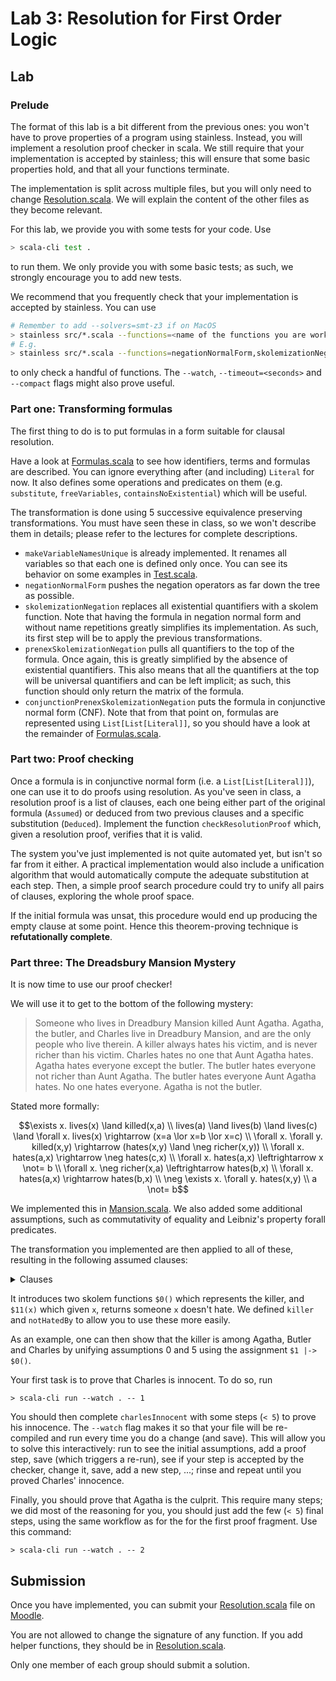 # Lab 3: Resolution for First Order Logic

## Lab

### Prelude
The format of this lab is a bit different from the previous ones:
you won't have to prove properties of a program using stainless.
Instead, you will implement a resolution proof checker in scala.
We still require that your implementation is accepted by stainless; this will ensure that some basic properties hold, and that all your functions terminate.

The implementation is split across multiple files, but you will only need to change [Resolution.scala](Resolution.scala).
We will explain the content of the other files as they become relevant.

For this lab, we provide you with some tests for your code. Use
```bash
> scala-cli test .
```
to run them. We only provide you with some basic tests; as such, we strongly encourage you to add new tests.

We recommend that you frequently check that your implementation is accepted by stainless.
You can use
```bash
# Remember to add --solvers=smt-z3 if on MacOS
> stainless src/*.scala --functions=<name of the functions you are working on>
# E.g.
> stainless src/*.scala --functions=negationNormalForm,skolemizationNegation
```
to only check a handful of functions. 
The `--watch`, `--timeout=<seconds>` and `--compact` flags might also prove useful.

### Part one: Transforming formulas
The first thing to do is to put formulas in a form suitable for clausal resolution.

Have a look at [Formulas.scala](Formulas.scala) to see how identifiers, terms and formulas are described. You can ignore everything after (and including) `Literal` for now.
It also defines some operations and predicates on them (e.g. `substitute`, `freeVariables`, `containsNoExistential`) which will be useful.

The transformation is done using 5 successive equivalence preserving transformations.
You must have seen these in class, so we won't describe them in details; 
please refer to the lectures for complete descriptions.
- `makeVariableNamesUnique` is already implemented. It renames all variables so that each one is defined only once. You can see its behavior on some examples in [Test.scala](Test.scala).
- `negationNormalForm` pushes the negation operators as far down the tree as possible.
- `skolemizationNegation` replaces all existential quantifiers with a skolem function. Note that having the formula in negation normal form and without name repetitions greatly simplifies its implementation. As such, its first step will be to apply the previous transformations.
- `prenexSkolemizationNegation` pulls all quantifiers to the top of the formula. Once again, this is greatly simplified by the absence of existential quantifiers. This also means that all the quantifiers at the top will be universal quantifiers and can be left implicit; as such, this function should only return the matrix of the formula.
- `conjunctionPrenexSkolemizationNegation` puts the formula in conjunctive normal form (CNF). Note that from that point on, formulas are represented using `List[List[Literal]]`, so you should have a look at the remainder of [Formulas.scala](Formulas.scala).

### Part two: Proof checking
Once a formula is in conjunctive normal form (i.e. a `List[List[Literal]]`), one can use it to do proofs using resolution.
As you've seen in class, a resolution proof is a list of clauses, each one being either part of the original formula (`Assumed`) or deduced from two previous clauses and a specific substitution (`Deduced`).
Implement the function `checkResolutionProof` which, given a resolution proof, verifies that it is valid.

The system you've just implemented is not quite automated yet, but isn't so far from it either.
A practical implementation would also include a unification algorithm that would automatically compute the adequate substitution at each step. Then, a simple proof search procedure could try to unify all pairs of clauses, exploring the whole proof space.

If the initial formula was unsat, this procedure would end up producing the empty clause at some point. Hence this theorem-proving technique is **refutationally complete**.

### Part three: The Dreadsbury Mansion Mystery
It is now time to use our proof checker!

We will use it to get to the bottom of the following mystery:
> Someone who lives in Dreadbury Mansion killed Aunt Agatha. Agatha, the butler, and Charles live in Dreadbury Mansion, and are the only people who live therein. A killer always hates his victim, and is never richer than his victim. Charles hates no one that Aunt Agatha hates. Agatha hates everyone except the butler. The butler hates everyone not richer than Aunt Agatha. The butler hates everyone Aunt Agatha hates. No one hates everyone. Agatha is not the butler.

Stated more formally:

```math
\exists x. lives(x) \land killed(x,a) \\
lives(a) \land lives(b) \land lives(c) \land \forall x. lives(x) \rightarrow (x=a \lor x=b \lor x=c) \\
\forall x. \forall y. killed(x,y) \rightarrow (hates(x,y) \land \neg richer(x,y)) \\
\forall x. hates(a,x) \rightarrow \neg hates(c,x) \\
\forall x. hates(a,x) \leftrightarrow x \not= b \\
\forall x. \neg richer(x,a) \leftrightarrow hates(b,x) \\
\forall x. hates(a,x) \rightarrow hates(b,x) \\
\neg \exists x. \forall y. hates(x,y) \\
a \not= b
```

We implemented this in [Mansion.scala](Mansion.scala).
We also added some additional assumptions, such as commutativity of equality and Leibniz's property forall predicates.

The transformation you implemented are then applied to all of these, resulting in the following assumed clauses:
<details>
<summary>Clauses</summary>

```
 0 Assumed             : lives($0())
 1 Assumed             : killed($0(), a())
 2 Assumed             : lives(a())
 3 Assumed             : lives(b())
 4 Assumed             : lives(c())
 5 Assumed             : (((¬lives($1) ∨ =($1, a())) ∨ =($1, b())) ∨ =($1, c()))
 6 Assumed             : (¬killed($2, $3) ∨ hates($2, $3))
 7 Assumed             : (¬killed($2, $3) ∨ ¬richer($2, $3))
 8 Assumed             : (¬hates(a(), $4) ∨ ¬hates(c(), $4))
 9 Assumed             : (¬hates(a(), $5) ∨ ¬=($5, b()))
10 Assumed             : (=($6, b()) ∨ hates(a(), $6))
11 Assumed             : (¬hates(b(), $7) ∨ ¬richer($7, a()))
12 Assumed             : (richer($8, a()) ∨ hates(b(), $8))
13 Assumed             : (¬hates(a(), $9) ∨ hates(b(), $9))
14 Assumed             : ¬hates($10, $11($10))
15 Assumed             : ¬=(a(), b())
16 Assumed             : (¬=($12, $13) ∨ =($13, $12))
17 Assumed             : ((¬=($15, $16) ∨ ¬killed($15, $14)) ∨ killed($16, $14))
18 Assumed             : ((¬=($18, $19) ∨ ¬hates($18, $17)) ∨ hates($19, $17))
19 Assumed             : ((¬=($21, $22) ∨ ¬hates($20, $21)) ∨ hates($20, $22))
```
</details>

It introduces two skolem functions `$0()` which represents the killer, and `$11(x)` which given `x`, returns someone `x` doesn't hate. We defined `killer` and `notHatedBy` to allow you to use these more easily.

As an example, one can then show that the killer is among Agatha, Butler and Charles by unifying assumptions 0 and 5 using the assignment `$1 |-> $0()`.

Your first task is to prove that Charles is innocent.
To do so, run
```shell
> scala-cli run --watch . -- 1
```
You should then complete `charlesInnocent` with some steps (`< 5`) to prove his innocence.
The `--watch` flag makes it so that your file will be re-compiled and run every time you do a change (and save). This will allow you to solve this interactively: run to see the initial assumptions, add a proof step, save (which triggers a re-run), see if your step is accepted by the checker, change it, save, add a new step, ...; rinse and repeat until you proved Charles' innocence.

Finally, you should prove that Agatha is the culprit.
This require many steps; we did most of the reasoning for you, you should just add the few (`< 5`) final steps, using the same workflow as for the for the first proof fragment. Use this command:
```shell
> scala-cli run --watch . -- 2
```

## Submission
Once you have implemented, you can submit your [Resolution.scala](Resolution.scala) file on [Moodle](https://moodle.epfl.ch/mod/assign/view.php?id=1099233).

You are not allowed to change the signature of any function. If you add helper functions, they should be in [Resolution.scala](Resolution.scala).

Only one member of each group should submit a solution.